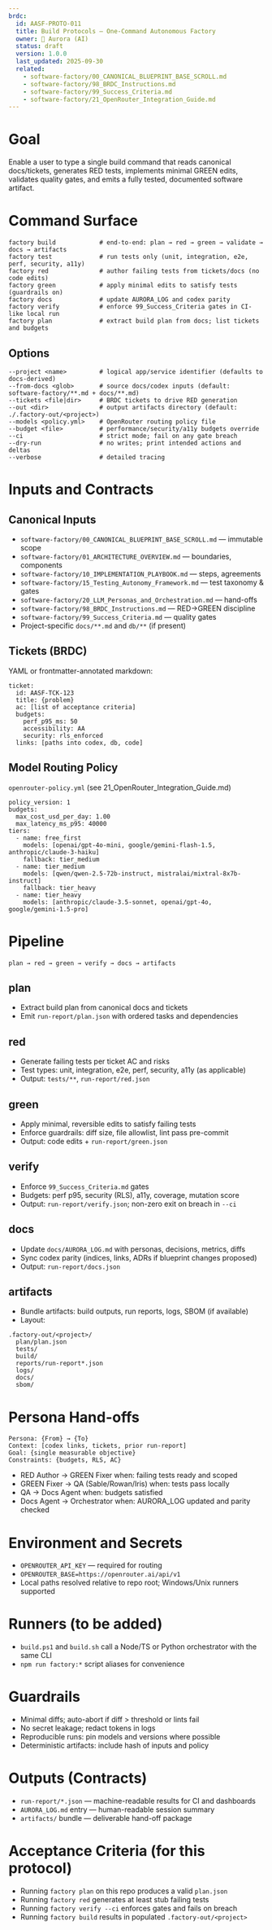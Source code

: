 ```yaml
---
brdc:
  id: AASF-PROTO-011
  title: Build Protocols — One-Command Autonomous Factory
  owner: 🌸 Aurora (AI)
  status: draft
  version: 1.0.0
  last_updated: 2025-09-30
  related:
    - software-factory/00_CANONICAL_BLUEPRINT_BASE_SCROLL.md
    - software-factory/98_BRDC_Instructions.md
    - software-factory/99_Success_Criteria.md
    - software-factory/21_OpenRouter_Integration_Guide.md
---
```


# Goal
Enable a user to type a single build command that reads canonical docs/tickets, generates RED tests, implements minimal GREEN edits, validates quality gates, and emits a fully tested, documented software artifact.

# Command Surface
```
factory build            # end-to-end: plan → red → green → validate → docs → artifacts
factory test             # run tests only (unit, integration, e2e, perf, security, a11y)
factory red              # author failing tests from tickets/docs (no code edits)
factory green            # apply minimal edits to satisfy tests (guardrails on)
factory docs             # update AURORA_LOG and codex parity
factory verify           # enforce 99_Success_Criteria gates in CI-like local run
factory plan             # extract build plan from docs; list tickets and budgets
```

## Options
```
--project <name>         # logical app/service identifier (defaults to docs-derived)
--from-docs <glob>       # source docs/codex inputs (default: software-factory/**.md + docs/**.md)
--tickets <file|dir>     # BRDC tickets to drive RED generation
--out <dir>              # output artifacts directory (default: ./.factory-out/<project>)
--models <policy.yml>    # OpenRouter routing policy file
--budget <file>          # performance/security/a11y budgets override
--ci                     # strict mode; fail on any gate breach
--dry-run                # no writes; print intended actions and deltas
--verbose                # detailed tracing
```

# Inputs and Contracts

## Canonical Inputs
- `software-factory/00_CANONICAL_BLUEPRINT_BASE_SCROLL.md` — immutable scope
- `software-factory/01_ARCHITECTURE_OVERVIEW.md` — boundaries, components
- `software-factory/10_IMPLEMENTATION_PLAYBOOK.md` — steps, agreements
- `software-factory/15_Testing_Autonomy_Framework.md` — test taxonomy & gates
- `software-factory/20_LLM_Personas_and_Orchestration.md` — hand-offs
- `software-factory/98_BRDC_Instructions.md` — RED→GREEN discipline
- `software-factory/99_Success_Criteria.md` — quality gates
- Project-specific `docs/**.md` and `db/**` (if present)

## Tickets (BRDC)
YAML or frontmatter-annotated markdown:
```
ticket:
  id: AASF-TCK-123
  title: {problem}
  ac: [list of acceptance criteria]
  budgets:
    perf_p95_ms: 50
    accessibility: AA
    security: rls_enforced
  links: [paths into codex, db, code]
```

## Model Routing Policy
`openrouter-policy.yml` (see 21_OpenRouter_Integration_Guide.md)
```
policy_version: 1
budgets:
  max_cost_usd_per_day: 1.00
  max_latency_ms_p95: 40000
tiers:
  - name: free_first
    models: [openai/gpt-4o-mini, google/gemini-flash-1.5, anthropic/claude-3-haiku]
    fallback: tier_medium
  - name: tier_medium
    models: [qwen/qwen-2.5-72b-instruct, mistralai/mixtral-8x7b-instruct]
    fallback: tier_heavy
  - name: tier_heavy
    models: [anthropic/claude-3.5-sonnet, openai/gpt-4o, google/gemini-1.5-pro]
```

# Pipeline
```
plan → red → green → verify → docs → artifacts
```

## plan
- Extract build plan from canonical docs and tickets
- Emit `run-report/plan.json` with ordered tasks and dependencies

## red
- Generate failing tests per ticket AC and risks
- Test types: unit, integration, e2e, perf, security, a11y (as applicable)
- Output: `tests/**`, `run-report/red.json`

## green
- Apply minimal, reversible edits to satisfy failing tests
- Enforce guardrails: diff size, file allowlist, lint pass pre-commit
- Output: code edits + `run-report/green.json`

## verify
- Enforce `99_Success_Criteria.md` gates
- Budgets: perf p95, security (RLS), a11y, coverage, mutation score
- Output: `run-report/verify.json`; non-zero exit on breach in `--ci`

## docs
- Update `docs/AURORA_LOG.md` with personas, decisions, metrics, diffs
- Sync codex parity (indices, links, ADRs if blueprint changes proposed)
- Output: `run-report/docs.json`

## artifacts
- Bundle artifacts: build outputs, run reports, logs, SBOM (if available)
- Layout:
```
.factory-out/<project>/
  plan/plan.json
  tests/
  build/
  reports/run-report*.json
  logs/
  docs/
  sbom/
```

# Persona Hand-offs
```
Persona: {From} → {To}
Context: [codex links, tickets, prior run-report]
Goal: {single measurable objective}
Constraints: {budgets, RLS, AC}
```
- RED Author → GREEN Fixer when: failing tests ready and scoped
- GREEN Fixer → QA (Sable/Rowan/Iris) when: tests pass locally
- QA → Docs Agent when: budgets satisfied
- Docs Agent → Orchestrator when: AURORA_LOG updated and parity checked

# Environment and Secrets
- `OPENROUTER_API_KEY` — required for routing
- `OPENROUTER_BASE=https://openrouter.ai/api/v1`
- Local paths resolved relative to repo root; Windows/Unix runners supported

# Runners (to be added)
- `build.ps1` and `build.sh` call a Node/TS or Python orchestrator with the same CLI
- `npm run factory:*` script aliases for convenience

# Guardrails
- Minimal diffs; auto-abort if diff > threshold or lints fail
- No secret leakage; redact tokens in logs
- Reproducible runs: pin models and versions where possible
- Deterministic artifacts: include hash of inputs and policy

# Outputs (Contracts)
- `run-report/*.json` — machine-readable results for CI and dashboards
- `AURORA_LOG.md` entry — human-readable session summary
- `artifacts/` bundle — deliverable hand-off package

# Acceptance Criteria (for this protocol)
- Running `factory plan` on this repo produces a valid `plan.json`
- Running `factory red` generates at least stub failing tests
- Running `factory verify --ci` enforces gates and fails on breach
- Running `factory build` results in populated `.factory-out/<project>`


